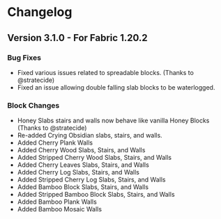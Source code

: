 # Changelog

## Version 3.1.0 - For Fabric 1.20.2

### Bug Fixes
- Fixed various issues related to spreadable blocks. (Thanks to @stratecide)
- Fixed an issue allowing double falling slab blocks to be waterlogged.

### Block Changes
- Honey Slabs stairs and walls now behave like vanilla Honey Blocks (Thanks to @stratecide)
- Re-added Crying Obsidian slabs, stairs, and walls.
- Added Cherry Plank Walls
- Added Cherry Wood Slabs, Stairs, and Walls
- Added Stripped Cherry Wood Slabs, Stairs, and Walls
- Added Cherry Leaves Slabs, Stairs, and Walls
- Added Cherry Log Slabs, Stairs, and Walls
- Added Stripped Cherry Log Slabs, Stairs, and Walls
- Added Bamboo Block Slabs, Stairs, and Walls
- Added Stripped Bamboo Block Slabs, Stairs, and Walls
- Added Bamboo Plank Walls
- Added Bamboo Mosaic Walls